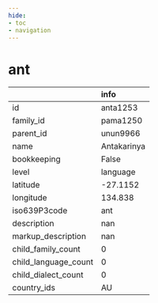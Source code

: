 ```yaml
---
hide:
- toc
- navigation
---
```

# ant
|                      | info        |
|:---------------------|:------------|
| id                   | anta1253    |
| family_id            | pama1250    |
| parent_id            | unun9966    |
| name                 | Antakarinya |
| bookkeeping          | False       |
| level                | language    |
| latitude             | -27.1152    |
| longitude            | 134.838     |
| iso639P3code         | ant         |
| description          | nan         |
| markup_description   | nan         |
| child_family_count   | 0           |
| child_language_count | 0           |
| child_dialect_count  | 0           |
| country_ids          | AU          |